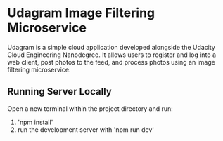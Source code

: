 # Udagram Image Filtering Microservice

Udagram is a simple cloud application developed alongside the Udacity Cloud Engineering Nanodegree. It allows users to register and log into a web client, post photos to the feed, and process photos using an image filtering microservice.

## Running Server Locally

Open a new terminal within the project directory and run:

1. 'npm install'
2. run the development server with 'npm run dev'
